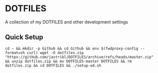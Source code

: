 # DOTFILES
A collection of my DOTFILES and other development settings

## Quick Setup
```
cd ~ && mkdir -p Github && cd Github && env $(fwdproxy-config --format=sh curl) wget -O dotfiles.zip "https://github.com/jastribl/DOTFILES/archive/refs/heads/master.zip" && unzip dotfiles.zip && mv DOTFILES-master DOTFILES && rm dotfiles.zip && cd DOTFILES && ./setup-od.sh
 ```

